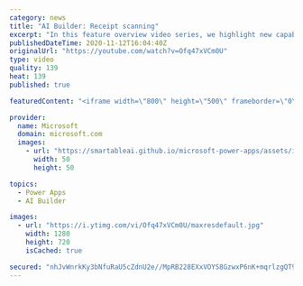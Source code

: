 ```yaml
---
category: news
title: "AI Builder: Receipt scanning"
excerpt: "In this feature overview video series, we highlight new capabilities included in the latest update to AI Builder.  Receipt scanning is a new AI Builder feature that processes receipts to identify and extract information. The AI model identifies receipt data, merchant information, total price, and taxes"
publishedDateTime: 2020-11-12T16:04:40Z
originalUrl: "https://youtube.com/watch?v=Ofq47xVCm0U"
type: video
quality: 139
heat: 139
published: true

featuredContent: "<iframe width=\"800\" height=\"500\" frameborder=\"0\" src=\"https://www.youtube.com/embed/Ofq47xVCm0U\" allow=\"accelerometer; autoplay; encrypted-media; gyroscope; picture-in-picture\" allowfullscreen></iframe>"

provider:
  name: Microsoft
  domain: microsoft.com
  images:
    - url: "https://smartableai.github.io/microsoft-power-apps/assets/images/organizations/microsoft.com-50x50.jpg"
      width: 50
      height: 50

topics:
  - Power Apps
  - AI Builder

images:
  - url: "https://i.ytimg.com/vi/Ofq47xVCm0U/maxresdefault.jpg"
    width: 1280
    height: 720
    isCached: true

secured: "nhJvWnrkKy3bNfuRaU5cZdnU2e//MpRB228EXxVOYS8GzwxP6nK+mqrlzgQT9bUkh36ouXX0Luc2ldGGHWr+MbIe1RTw90edg/fEbReNh5+laqHo1i+0/s0xQIxoRJ01vEneraMmJ+2zWWaN1HmQicVPWY/mIViHoWszlKNsP9epAva4aXXy3MzV3ie/dUo0kJyvzPC3MuDDxCHZUWtgcBu4Uid+jJQGLOWpazH0QTHOKZB+Y7rOwRTRr8fqMQdYTdXY2Lx1wZWT+nkreUZ7eYh5UriFit9vugcUefD1qVUVmqq0/HEyy5dHuFLzmQsBiQUHnL9+5O/fyLQZXItq26DnTylNZ6DgQZypP5VLguCgwnZzd8z+X5bdix+CQxYWeyjHleVu2TiXLGc1nJcLsIWBt9R1ZrI7yGDGi9IkdEA=;G4AXwB2xkNl6XNgSy6tXFw=="
---
```


